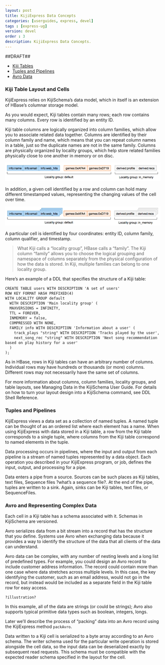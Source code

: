 ```yaml
---
layout: post
title: KijiExpress Data Concepts
categories: [userguides, express, devel]
tags : [express-ug]
version: devel
order : 3
description: KijiExpress Data Concepts.
---
```

##DRAFT##

* [Kiji Tables](#kiji_table_layout_and_cells)
* [Tuples and Pipelines](#tuples_and_pipelines)
* [Avro Data](#avro_and_representing_complex_data)

### Kiji Table Layout and Cells

KijiExpress relies on KijiSchema’s data model, which in itself is an extension of HBase’s
columnar storage model.

As you would expect, Kiji tables contain many rows; each row contains many columns. Every
row is identified by an entity ID.

Kiji table columns are logically organized into column families, which allow you to associate
related data together. Columns are identified by their column family and name, which means
that you can repeat column names in a table, just so the duplicate names are not in the
same family. Columns are physically organized by locality groups, which help store related
families physically close to one another in memory or on disc.

![Table Layout][column_family_locality]

[column_family_locality]: ../../../../assets/images/column_family_locality.png

In addition, a given cell identified by a row and column can hold many different
timestamped values, representing the changing values of the cell over time.

![Table Layout with Versions][column_family_locality_with_versions]

[column_family_locality_with_versions]: ../../../../assets/images/column_family_locality_with_versions.png

A particular cell is identified by four coordinates: entity ID, column family, column
qualifier, and timestamp.

>What Kiji calls a “locality group”, HBase calls a “family”. The Kiji column “family”
>allows you to choose the logical grouping and namespace of columns separately from the
>physical configuration of how the data is stored. In Kiji, multiple families can belong
>to one locality group.

Here’s an example of a DDL that specifies the structure of a Kiji table:

    CREATE TABLE users WITH DESCRIPTION 'A set of users'
    ROW KEY FORMAT HASH PREFIXED(4)
    WITH LOCALITY GROUP default
      WITH DESCRIPTION 'Main locality group' (
      MAXVERSIONS = INFINITY,
      TTL = FOREVER,
      INMEMORY = false,
      COMPRESSED WITH NONE,
      FAMILY info WITH DESCRIPTION 'Information about a user' (
        track_plays "string" WITH DESCRIPTION 'Tracks played by the user',
        next_song_rec "string" WITH DESCRIPTION 'Next song recommendation based on play history for a user'
      )
    );

As in HBase, rows in Kiji tables can have an arbitrary number of columns. Individual rows
may have hundreds or thousands (or more) columns. Different rows may not necessarily have
the same set of columns.

For more information about columns, column families, locality groups, and table layouts,
see Managing Data in the KijiSchema User Guide. For details on how to turn your layout
design into a KijiSchema command, see DDL Shell Reference.

### Tuples and Pipelines

KijiExpress views a data set as a collection of named tuples. A named tuple can be thought
of as an ordered list where each element has a name. When using KijiExpress with data
stored in a Kiji table, a row from the Kiji table corresponds to a single tuple, where
columns from the Kiji table correspond to named elements in the tuple.

Data processing occurs in pipelines, where the input and output from each pipeline is a
stream of named tuples represented by a data object. Each operation you described in your
KijiExpress program, or job, defines the input, output, and processing for a pipe.

Data enters a pipe from a source. Sources can be such places as Kiji tables, text files,
Sequence files ?what’s a sequence file?. At the end of the pipe, tuples are written
to a sink. Again, sinks can be Kiji tables, text files, or SequenceFiles.

### Avro and Representing Complex Data

Each cell in a Kiji table has a schema associated with it. Schemas in KijiSchema are versioned.

Avro serializes data from a bit stream into a record that has the structure that you define.
Systems use Avro when exchanging data because it provides a way to identify the structure of
the data that all clients of the data can understand.

Avro data can be complex, with any number of nesting levels and a long list of predefined
types. For example, you could design an Avro record to include customer address information.
The record could contain more than one case where data stretches across multiple levels.
In this case, the key identifying the customer, such as an email address, would not go in
the record, but instead would be included as a separate field in the Kiji table row for
easy access.

    ?illustration?

In this example, all of the data are strings (or could be strings); Avro also supports
typical primitive data types such as boolean, integers, longs.

Later we’ll describe the process of “packing” data into an Avro record using the
KijiExpress method `packAvro`.

Data written to a Kiji cell is serialized to a byte array according to an Avro schema.
The writer schema used for the particular write operation is stored alongside the cell data,
so the input data can be deserialized exactly by subsequent read requests. This schema must
be compatible with the expected reader schema specified in the layout for the cell.
